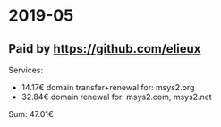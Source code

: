 # 2019-05

## Paid by https://github.com/elieux

Services:

* 14.17€ domain transfer+renewal for: msys2.org
* 32.84€ domain renewal for: msys2.com, msys2.net

Sum: 47.01€
